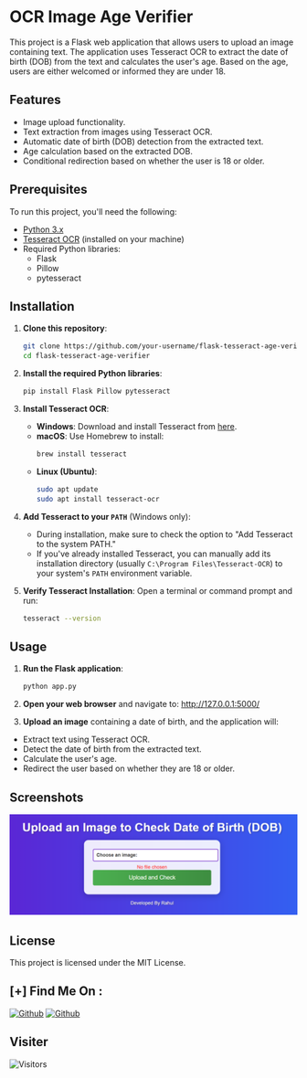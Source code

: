 # OCR Image Age Verifier

This project is a Flask web application that allows users to upload an image containing text. The application uses Tesseract OCR to extract the date of birth (DOB) from the text and calculates the user's age. Based on the age, users are either welcomed or informed they are under 18.

## Features
- Image upload functionality.
- Text extraction from images using Tesseract OCR.
- Automatic date of birth (DOB) detection from the extracted text.
- Age calculation based on the extracted DOB.
- Conditional redirection based on whether the user is 18 or older.

## Prerequisites

To run this project, you'll need the following:

- [Python 3.x](https://www.python.org/downloads/)
- [Tesseract OCR](https://github.com/UB-Mannheim/tesseract/wiki) (installed on your machine)
- Required Python libraries:
  - Flask
  - Pillow
  - pytesseract

## Installation

1. **Clone this repository**:
    ```bash
    git clone https://github.com/your-username/flask-tesseract-age-verifier.git
    cd flask-tesseract-age-verifier
    ```

2. **Install the required Python libraries**:
    ```bash
    pip install Flask Pillow pytesseract
    ```

3. **Install Tesseract OCR**:

   - **Windows**: Download and install Tesseract from [here](https://github.com/UB-Mannheim/tesseract/wiki).
   - **macOS**: Use Homebrew to install:
     ```bash
     brew install tesseract
     ```
   - **Linux (Ubuntu)**:
     ```bash
     sudo apt update
     sudo apt install tesseract-ocr
     ```

4. **Add Tesseract to your `PATH`** (Windows only):
   - During installation, make sure to check the option to "Add Tesseract to the system PATH."
   - If you've already installed Tesseract, you can manually add its installation directory (usually `C:\Program Files\Tesseract-OCR`) to your system's `PATH` environment variable.

5. **Verify Tesseract Installation**:
    Open a terminal or command prompt and run:
    ```bash
    tesseract --version
    ```

## Usage

1. **Run the Flask application**:
    ```bash
    python app.py
    ```
2. **Open your web browser** and navigate to:
http://127.0.0.1:5000/

3. **Upload an image** containing a date of birth, and the application will:
- Extract text using Tesseract OCR.
- Detect the date of birth from the extracted text.
- Calculate the user's age.
- Redirect the user based on whether they are 18 or older.

## Screenshots

<img src="Screenshot.png"></img>

## License

This project is licensed under the MIT License.

## [+] Find Me On :

[![Github](https://img.shields.io/badge/Instagram-Rahul-pink?style=for-the-badge&logo=instagram)](https://www.instagram.com/rahulgarg__09?igsh=MTh5ZnNmMnRicGw5dg==)
[![Github](https://img.shields.io/badge/TELEGRAM-Rahul-blue?style=for-the-badge&logo=telegram)](https://t.me/cyberrj09)


## Visiter
<img src="https://profile-counter.glitch.me/rahulgarg2206/count.svg" alt="Visitors">
